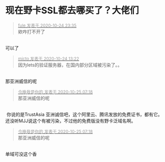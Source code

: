 # 现在野卡SSL都去哪买了？大佬们


<div class="quote"><blockquote><font size="2"><a href="https://www.hostloc.com/forum.php?mod=redirect&amp;goto=findpost&amp;pid=9348239&amp;ptid=757830" target="_blank"><font color="#999999">fule 发表于 2020-10-24 23:35</font></a></font><br />
欸咋打不开了</blockquote></div><br />
可以了

<div class="quote"><blockquote><font size="2"><a href="https://www.hostloc.com/forum.php?mod=redirect&amp;goto=findpost&amp;pid=9345449&amp;ptid=757830" target="_blank"><font color="#999999">micto 发表于 2020-10-24 13:22</font></a></font><br />
因为lets的验证服务器，在国内部分区域被污染了。。</blockquote></div><br />
那亚洲威信的呢<img id="aimg_qw6J6" onclick="zoom(this, this.src, 0, 0, 0)" class="zoom" src="https://cdn.jsdelivr.net/gh/hishis/forum-master/public/images/patch.gif" onmouseover="img_onmouseoverfunc(this)" onload="thumbImg(this)" border="0" alt="" />

<div class="quote"><blockquote><font size="2"><a href="https://www.hostloc.com/forum.php?mod=redirect&amp;goto=findpost&amp;pid=9348538&amp;ptid=757830" target="_blank"><font color="#999999">今晚我是你的 发表于 2020-10-25 07:18</font></a></font><br />
那亚洲威信的呢</blockquote></div><br />
<img src="static/image/smiley/yct/014.gif" smilieid="45" border="0" alt="" /> 你说的是TrustAsia 亚洲诚信吧，这个阿里云、腾讯发放的免费证书，都有它。<br />
还没听MJJ说这个有被污染，不过他的免费版没有野卡泛域名啊。

<div class="quote"><blockquote><font size="2"><a href="https://www.hostloc.com/forum.php?mod=redirect&amp;goto=findpost&amp;pid=9348538&amp;ptid=757830" target="_blank"><font color="#999999">今晚我是你的 发表于 2020-10-25 07:18</font></a></font><br />
那亚洲威信的呢</blockquote></div><br />
单域可没这个香

